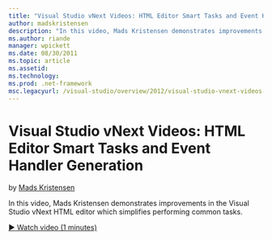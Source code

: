 ```yaml
---
title: "Visual Studio vNext Videos: HTML Editor Smart Tasks and Event Handler Generation | Microsoft Docs"
author: madskristensen
description: "In this video, Mads Kristensen demonstrates improvements in the Visual Studio vNext HTML editor which simplifies performing common tasks."
ms.author: riande
manager: wpickett
ms.date: 08/30/2011
ms.topic: article
ms.assetid: 
ms.technology: 
ms.prod: .net-framework
msc.legacyurl: /visual-studio/overview/2012/visual-studio-vnext-videos-html-editor-smart-tasks-and-event-handler-generation
---
```

Visual Studio vNext Videos: HTML Editor Smart Tasks and Event Handler Generation
====================
by [Mads Kristensen](https://github.com/madskristensen)

In this video, Mads Kristensen demonstrates improvements in the Visual Studio vNext HTML editor which simplifies performing common tasks.

[&#9654; Watch video (1 minutes)](https://channel9.msdn.com/Blogs/ASP-NET-Site-Videos/visual-studio-vnext-videos-html-editor-smart-tasks-and-event-handler-generation)